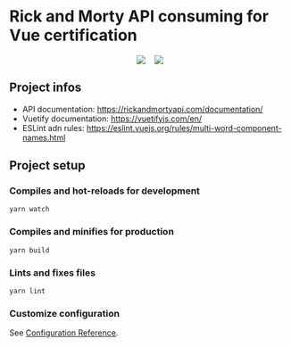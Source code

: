 # Rick and Morty API consuming for Vue certification

<div style="display:flex; gap:1rem; justify-content: center; text-align: center">
<img src="https://rickandmortyapi.com/api/character/avatar/1.jpeg" />
<img src="https://rickandmortyapi.com/api/character/avatar/2.jpeg" />
</div>

## Project infos

- API documentation: https://rickandmortyapi.com/documentation/
- Vuetify documentation: https://vuetifyjs.com/en/
- ESLint adn rules: https://eslint.vuejs.org/rules/multi-word-component-names.html

## Project setup

### Compiles and hot-reloads for development

```
yarn watch
```

### Compiles and minifies for production

```
yarn build
```

### Lints and fixes files

```
yarn lint
```

### Customize configuration

See [Configuration Reference](https://cli.vuejs.org/config/).
